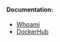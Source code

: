 #### Documentation:
- [Whoami](https://github.com/traefik/whoami/blob/master/README.md)
- [DockerHub](https://hub.docker.com/r/traefik/whoami/tags)
